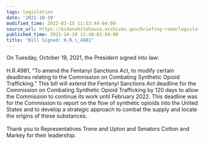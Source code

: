```yaml
---
tags: legislation
date: '2021-10-19'
modified_time: 2022-03-15 11:13:44-04:00
source_url: https://bidenwhitehouse.archives.gov/briefing-room/legislation/2021/10/19/bill-signed-h-r-4981/
published_time: 2021-10-19 11:48:01-04:00
title: "Bill Signed: H.R.\_4981"
---
```

 
On Tuesday, October 19, 2021, the President signed into law:  
   
H.R.4981, “To amend the Fentanyl Sanctions Act, to modify certain
deadlines relating to the Commission on Combating Synthetic Opioid
Trafficking.” This bill will extend the Fentanyl Sanctions Act deadline
for the Commission on Combating Synthetic Opioid Trafficking by 120 days
to allow the Commission to continue its work until February 2022. This
deadline was for the Commission to report on the flow of synthetic
opioids into the United States and to develop a strategic approach to
combat the supply and locate the origins of these substances.  
   
Thank you to Representatives Trone and Upton and Senators Cotton and
Markey for their leadership.
